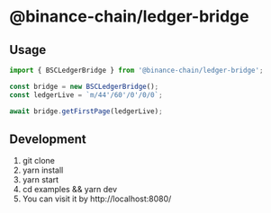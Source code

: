 # @binance-chain/ledger-bridge

## Usage

```jsx
import { BSCLedgerBridge } from '@binance-chain/ledger-bridge';

const bridge = new BSCLedgerBridge();
const ledgerLive = `m/44'/60'/0'/0/0`;

await bridge.getFirstPage(ledgerLive);
```

## Development

1. git clone
2. yarn install
3. yarn start
4. cd examples && yarn dev
5. You can visit it by http://localhost:8080/
